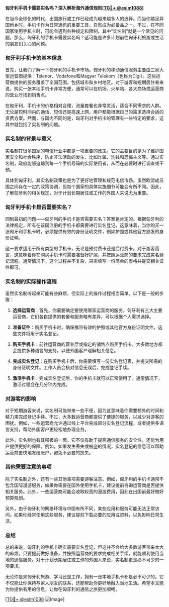 **匈牙利手机卡需要实名吗？深入解析海外通信规则[[TG💪+ @esim1088](https://t.me/s/esim1088)]**

在当今全球化的时代，出国旅行或工作已经成为越来越多人的选择。而当你踏足异国他乡时，手机卡作为日常通讯的重要工具，自然成为必备品之一。不过，在不同国家使用手机卡时，可能会遇到各种规定和限制，其中“实名制”就是一个常见的问题。那么，匈牙利的手机卡需要实名吗？这可能是许多计划前往匈牙利旅游或生活的朋友们关心的问题。

### 匈牙利手机卡的基本信息

首先，让我们了解一下匈牙利的手机卡市场。匈牙利的移动通信服务主要由三家大型运营商提供：Telenor、Vodafone和Magyar Telekom（也称为Digi）。这些运营商提供的服务覆盖了全国范围，包括城市和乡村地区。对于游客和短期居住者来说，购买一张本地手机卡非常方便，通常可以在机场、火车站、各大商场或运营商的营业厅找到销售点。

在匈牙利，手机卡的价格相对合理，流量套餐也非常灵活，适合不同需求的人群。无论是短时间内的通话、短信还是高速上网，用户都能根据自己的需求选择合适的资费方案。然而，与国内不同的是，匈牙利对手机卡的管理有一些特定的要求，这其中就包括了实名制的问题。

### 实名制的背景与意义

实名制在很多国家的电信行业中都是一项重要的政策。它的主要目的是为了维护国家安全和社会秩序，防止非法活动的发生，比如诈骗、洗钱和恐怖主义等。通过实名制，政府能够追踪到每一个手机号码的实际使用者，从而在必要时进行调查或干预。

具体到匈牙利，其实名制政策也是为了更好地管理和规范电信市场。虽然欧盟成员国之间存在一定的政策协调，但每个国家的具体实施细节可能会有所不同。因此，了解匈牙利的相关规定，对于计划长期居住或工作的外国人来说尤为重要。

### 匈牙利手机卡是否需要实名？

回到最初的问题——匈牙利的手机卡是否需要实名？答案是肯定的。根据匈牙利的法律规定，所有在该国注册的手机卡都需要进行实名登记。这意味着，当你购买一张匈牙利手机卡时，必须提供有效的身份证明文件，例如护照或其他官方颁发的身份证明。

这一要求适用于所有类型的手机卡，无论是预付费卡还是后付费卡。对于游客而言，这意味着你在购买手机卡时需要准备好护照，并按照运营商的要求完成实名登记流程。通常情况下，这个过程并不复杂，只需填写一份简单的表格并提交相关证件即可。

### 实名制的实际操作流程

虽然实名制听起来可能有些麻烦，但实际上的操作过程相当简单。以下是一般的步骤：

1. **选择运营商**：首先，你需要确定要使用哪家运营商的服务。匈牙利有三大主要运营商，它们各自提供的套餐和服务略有差异，可以根据个人需求选择。

2. **准备证件**：购买手机卡时，确保携带有效的护照或其他官方身份证明文件。这些文件将用于实名登记。

3. **购买手机卡**：前往运营商的营业厅或指定的销售点购买手机卡。大多数地方都会提供多种语言的支持，以便外国客户理解相关信息。

4. **完成实名登记**：在购买手机卡后，你需要填写一份实名登记表，并提交所需的身份证明文件。工作人员会核对信息无误后，完成登记手续。

5. **激活手机卡**：完成实名登记后，你的手机卡就可以正常使用了。通常情况下，激活过程会在几分钟内完成。

### 对游客的影响

对于短期游客来说，实名制可能带来一些不便，因为这意味着你需要额外的时间和精力来完成登记手续。不过，大多数运营商都提供了便捷的服务，以减少对游客的困扰。例如，一些运营商允许通过线上平台完成部分实名登记流程，或者提供多语言支持，帮助外国客户更轻松地办理业务。

此外，实名制也有其积极的一面。它不仅有助于提高通信服务的安全性，还能为用户提供更好的保障。例如，如果发生丢失或被盗的情况，实名登记的信息可以帮助运营商更快地冻结账户，避免不必要的损失。

### 其他需要注意的事项

除了实名制之外，还有一些其他事项需要游客注意。例如，匈牙利的手机卡通常不包含国际漫游服务，如果你需要在国外使用手机卡，建议提前咨询运营商是否提供相关服务。此外，一些运营商可能会收取较高的漫游费用，因此在出国前最好做好预算规划。

另外，由于匈牙利的网络环境与中国有所不同，某些应用和服务可能无法正常访问。如果你经常使用这些服务，建议提前下载必要的应用或资料，以免影响日常生活。

### 总结

总的来说，匈牙利的手机卡确实需要实名登记，但这并不会给大多数游客带来太大的麻烦。只要提前做好准备，并按照运营商的要求完成相关手续，就能顺利使用当地的通信服务。对于计划长期居住或工作的外国人来说，实名制更是必不可少的一项要求。

无论你是来匈牙利旅游、学习还是工作，拥有一张本地手机卡都是必不可少的。它不仅能让你保持与家人朋友的联系，还能帮助你更好地融入当地生活。希望本文能为你提供有用的信息，让你在匈牙利的通信之旅更加顺畅。

[[TG💪+ @esim1088](https://t.me/s/esim1088) ![Image](https://i.postimg.cc/4NQfJmqS/Snipaste-2025-05-13-00-14-12.png)]